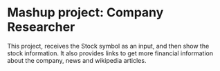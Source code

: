 # Mashup project: Company Researcher


This project, receives the Stock symbol as an input, and then show the stock information.
It also provides links to get more financial information about the company, news and wikipedia articles.
